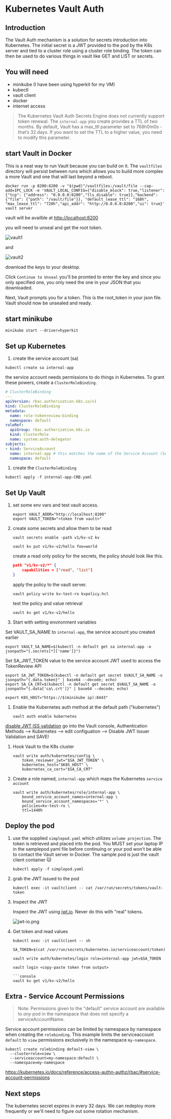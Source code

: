 # Kubernetes Vault Auth

## Introduction

The Vault Auth mechanism is a solution for secrets introduction into Kubernetes. The initial secret is a JWT provided to the pod by the K8s server and tied to a cluster role using a cluster role binding. The token can then be used to do various things in vault like GET and LIST or secrets.

## You will need

* minikube (I have been using hyperkit for my VM)
* kubectl
* vault client
* docker
* internet access

> The Kubernetes Vault Auth Secrets Engine does not currently support token renewal. The `internal-app` you create provides a TTL of two months.
> By default, Vault has a max_ttl parameter set to 768h0m0s - that’s 32 days. If you want to set the TTL to a higher value, you need to modify this parameter.

## start Vault in Docker

This is a neat way to run Vault because you can build on it. The `vaultfiles` directory will persist between runs which allows you to build more complex a more Vault and one that will last beyond a reboot.

```console
docker run -p 8200:8200 -v "$(pwd)"/vaultfiles:/vault/file --cap-add=IPC_LOCK -e 'VAULT_LOCAL_CONFIG={"disable_mlock": true,"listener": {"tcp": {"address": "0.0.0.0:8200","tls_disable": true}},"backend": {"file": {"path": "/vault/file"}}, "default_lease_ttl": "168h", "max_lease_ttl": "720h","api_addr": "http://0.0.0.0:8200","ui": true}' vault server
```

vault will be availble at [http://localhost:8200](http://localhost:8200)

you will need to unseal and get the root token.

![vault1](./imgs/vault1.png)

and

![vault2](./imgs/vault2.png)

download the keys to your desktop.

Click `Continue to Unseal` you'll be promted to enter the key and since you only specified one, you only need the one in your JSON that you downloaded.

Next, Vault prompts you for a token. This is the root_token in your json file. Vault should now be unsealed and ready.

## start minikube

```console
minikube start --driver=hyperkit
```

## Set up Kubernetes

1. create the service account (sa)

```console
kubectl create sa internal-app
```

the service account needs permissions to do things in Kubernetes. To grant these powers, create a `ClusterRoleBinding`.

```yaml
# ClusterRoleBinding
---
apiVersion: rbac.authorization.k8s.io/v1
kind: ClusterRoleBinding
metadata:
  name: role-tokenreview-binding
  namespace: default
roleRef:
  apiGroup: rbac.authorization.k8s.io
  kind: ClusterRole
  name: system:auth-delegator
subjects:
- kind: ServiceAccount
  name: internal-app # this matches the name of the Service Account (SA)
  namespace: default
```

1. create the `ClusterRoleBinding`

```console
kubectl apply -f internal-app-CRB.yaml
```

## Set Up Vault

1. set some env vars and test vault access.

    ```console
    export VAULT_ADDR="http://localhost:8200"
    export VAULT_TOKEN="<token from vault>"
    ```

1. create some secrets and allow them to be read

    ```console
    vault secrets enable -path v1/kv-v2 kv
    ```

    ```console
    vault kv put v1/kv-v2/hello foo=world
    ```

    create a read only policy for the secrets, the policy should look like this.

    ```json
    path "v1/kv-v2/*" {
        capabilities = ["read", "list"]
    }
    ```

    apply the policy to the vault server.

    ```console
    vault policy write kv-test-ro kvpolicy.hcl
    ```

    test the policy and value retrieval

    ```console
    vault kv get v1/kv-v2/hello
    ```

1. Start with setting environment variables

Set VAULT_SA_NAME to `internal-app`, the service account you created earlier

```console
export VAULT_SA_NAME=$(kubectl -n default get sa internal-app -o jsonpath="{.secrets[*]['name']}")
```

Set SA_JWT_TOKEN value to the service account JWT used to access the TokenReview API

```console
export SA_JWT_TOKEN=$(kubectl -n default get secret $VAULT_SA_NAME -o jsonpath="{.data.token}" | base64 --decode; echo)
export SA_CA_CRT=$(kubectl -n default get secret $VAULT_SA_NAME -o jsonpath="{.data['ca\.crt']}" | base64 --decode; echo)
```

```console
export K8S_HOST="https://$(minikube ip):8443"
```

1. Enable the Kubernetes auth method at the default path ("kubernetes")

    ```console
    vault auth enable kubernetes
    ```

[disable JWT ISS validation](https://medium.com/pareture/hashicorp-kubernetes-vault-auth-claim-iss-is-invalid-abdd748c8ad6) 
go into the Vault console, Authentication Methods --> Kubernetes -->  edit configuation --> Disable JWT Issuer Validation and SAVE!

1. Hook Vault to the K8s cluster

    ```console
    vault write auth/kubernetes/config \
        token_reviewer_jwt="$SA_JWT_TOKEN" \
        kubernetes_host="$K8S_HOST" \
        kubernetes_ca_cert="$SA_CA_CRT"
    ```

1. Create a role named, `internal-app` which maps the Kubernetes `service account`

    ```console
    vault write auth/kubernetes/role/internal-app \
        bound_service_account_names=internal-app \
        bound_service_account_namespaces='*' \
        policies=kv-test-ro \
        ttl=1440h
    ```

## Deploy the pod

1. use the supplied `simplepod.yaml` which utilizes `volume projection`. The token is retrieved and placed into the pod. You MUST set your laptop IP in the samplepod.yaml file before continuing or your pod won't be able to contact the Vault server in Docker. The sample pod is just the vault client container 🐱

    ```console
    kubectl apply -f simplepod.yaml
    ```

1. grab the JWT issued to the pod

    ```console
    kubectl exec -it vaultclient -- cat /var/run/secrets/tokens/vault-token
    ```

1. Inspect the JWT

    Inspect the JWT using [jwt.io](https://jwt.io). Never do this with "real" tokens.

    ![jwt-io.png](./imgs/jwt-io.png)

1. Get token and read values

    ```console
    kubectl exec -it vaultclient -- sh
    ```

    ```console
    SA_TOKEN=$(cat /var/run/secrets/kubernetes.io/serviceaccount/token)
    ```

    ```console
    vault write auth/kubernetes/login role=internal-app jwt=$SA_TOKEN
    ```

    ```console
    vault login <copy-paste token from output> 

    ```console
    vault kv get v1/kv-v2/hello
    ```

## Extra - Service Account Permissions

> Note: Permissions given to the "default" service account are available to _any_ pod in the namespace that does not specify a serviceAccountName.

Service account permissions can be limited by namespace by namespace when creating the `rolebinding`. This example limits the serviceaccount `default` to `view` permissions exclusively in the namespace `my-namespace`.

```shell
kubectl create rolebinding default-view \
  --clusterrole=view \
  --serviceaccount=my-namespace:default \
  --namespace=my-namespace
```

https://kubernetes.io/docs/reference/access-authn-authz/rbac/#service-account-permissions

## Next steps

The kubernetes secret expires in every 32 days. We can redeploy more frequently or we'll need to figure out some rotation mechanism.
